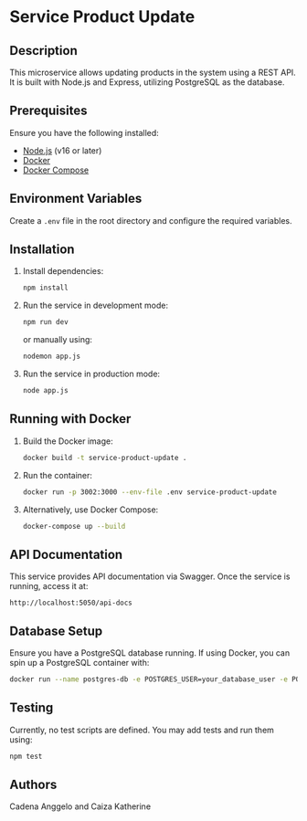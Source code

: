 # Service Product Update

## Description
This microservice allows updating products in the system using a REST API. It is built with Node.js and Express, utilizing PostgreSQL as the database.

## Prerequisites
Ensure you have the following installed:
- [Node.js](https://nodejs.org/) (v16 or later)
- [Docker](https://www.docker.com/)
- [Docker Compose](https://docs.docker.com/compose/)

## Environment Variables
Create a `.env` file in the root directory and configure the required variables.

## Installation
1. Install dependencies:
   ```sh
   npm install
   ```

2. Run the service in development mode:
   ```sh
   npm run dev
   ```
   or manually using:
   ```sh
   nodemon app.js
   ```

3. Run the service in production mode:
   ```sh
   node app.js
   ```

## Running with Docker
1. Build the Docker image:
   ```sh
   docker build -t service-product-update .
   ```

2. Run the container:
   ```sh
   docker run -p 3002:3000 --env-file .env service-product-update
   ```

3. Alternatively, use Docker Compose:
   ```sh
   docker-compose up --build
   ```

## API Documentation
This service provides API documentation via Swagger. Once the service is running, access it at:
```
http://localhost:5050/api-docs
```

## Database Setup
Ensure you have a PostgreSQL database running. If using Docker, you can spin up a PostgreSQL container with:
```sh
docker run --name postgres-db -e POSTGRES_USER=your_database_user -e POSTGRES_PASSWORD=your_database_password -e POSTGRES_DB=your_database_name -p 5432:5432 -d postgres
```

## Testing
Currently, no test scripts are defined. You may add tests and run them using:
```sh
npm test
```
## Authors
Cadena Anggelo and Caiza Katherine

